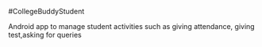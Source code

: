 #CollegeBuddyStudent

Android app to manage student activities such as giving attendance, giving test,asking for queries
